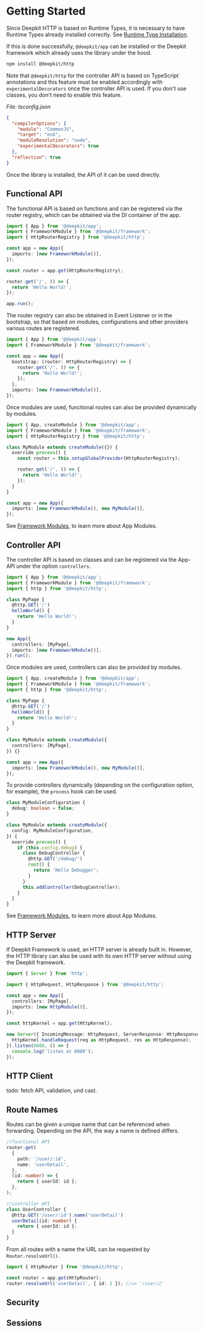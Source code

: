 # Getting Started

Since Deepkit HTTP is based on Runtime Types, it is necessary to have Runtime Types already installed correctly. See [Runtime Type Installation](../runtime-types/getting-started.md).

If this is done successfully, `@deepkit/app` can be installed or the Deepkit framework which already uses the library under the hood.

```sh
npm install @deepkit/http
```

Note that `@deepkit/http` for the controller API is based on TypeScript annotations and this feature must be enabled accordingly with `experimentalDecorators` once the controller API is used.
If you don't use classes, you don't need to enable this feature.

_File: tsconfig.json_

```json
{
  "compilerOptions": {
    "module": "CommonJS",
    "target": "es6",
    "moduleResolution": "node",
    "experimentalDecorators": true
  },
  "reflection": true
}
```

Once the library is installed, the API of it can be used directly.

## Functional API

The functional API is based on functions and can be registered via the router registry, which can be obtained via the DI container of the app.

```typescript
import { App } from '@deepkit/app';
import { FrameworkModule } from '@deepkit/framework';
import { HttpRouterRegistry } from '@deepkit/http';

const app = new App({
  imports: [new FrameworkModule()],
});

const router = app.get(HttpRouterRegistry);

router.get('/', () => {
  return 'Hello World!';
});

app.run();
```

The router registry can also be obtained in Event Listener or in the bootstrap, so that based on modules, configurations and other providers various routes are registered.

```typescript
import { App } from '@deepkit/app';
import { FrameworkModule } from '@deepkit/framework';

const app = new App({
  bootstrap: (router: HttpRouterRegistry) => {
    router.get('/', () => {
      return 'Hello World!';
    });
  },
  imports: [new FrameworkModule()],
});
```

Once modules are used, functional routes can also be provided dynamically by modules.

```typescript
import { App, createModule } from '@deepkit/app';
import { FrameworkModule } from '@deepkit/framework';
import { HttpRouterRegistry } from '@deepkit/http';

class MyModule extends createModule({}) {
  override process() {
    const router = this.setupGlobalProvider(HttpRouterRegistry);

    router.get('/', () => {
      return 'Hello World!';
    });
  }
}

const app = new App({
  imports: [new FrameworkModule(), new MyModule()],
});
```

See [Framework Modules](../app/modules), to learn more about App Modules.

## Controller API

The controller API is based on classes and can be registered via the App-API under the option `controllers`.

```typescript
import { App } from '@deepkit/app';
import { FrameworkModule } from '@deepkit/framework';
import { http } from '@deepkit/http';

class MyPage {
  @http.GET('/')
  helloWorld() {
    return 'Hello World!';
  }
}

new App({
  controllers: [MyPage],
  imports: [new FrameworkModule()],
}).run();
```

Once modules are used, controllers can also be provided by modules.

```typescript
import { App, createModule } from '@deepkit/app';
import { FrameworkModule } from '@deepkit/framework';
import { http } from '@deepkit/http';

class MyPage {
  @http.GET('/')
  helloWorld() {
    return 'Hello World!';
  }
}

class MyModule extends createModule({
  controllers: [MyPage],
}) {}

const app = new App({
  imports: [new FrameworkModule(), new MyModule()],
});
```

To provide controllers dynamically (depending on the configuration option, for example), the `process` hook can be used.

```typescript
class MyModuleConfiguration {
  debug: boolean = false;
}

class MyModule extends createModule({
  config: MyModuleConfiguration,
}) {
  override process() {
    if (this.config.debug) {
      class DebugController {
        @http.GET('/debug/')
        root() {
          return 'Hello Debugger';
        }
      }
      this.addController(DebugController);
    }
  }
}
```

See [Framework Modules](../app/modules), to learn more about App Modules.

## HTTP Server

If Deepkit Framework is used, an HTTP server is already built in. However, the HTTP library can also be used with its own HTTP server without using the Deepkit framework.

```typescript
import { Server } from 'http';

import { HttpRequest, HttpResponse } from '@deepkit/http';

const app = new App({
  controllers: [MyPage],
  imports: [new HttpModule()],
});

const httpKernel = app.get(HttpKernel);

new Server({ IncomingMessage: HttpRequest, ServerResponse: HttpResponse }, (req, res) => {
  httpKernel.handleRequest(req as HttpRequest, res as HttpResponse);
}).listen(8080, () => {
  console.log('listen at 8080');
});
```

## HTTP Client

todo: fetch API, validation, und cast.

## Route Names

Routes can be given a unique name that can be referenced when forwarding. Depending on the API, the way a name is defined differs.

```typescript
//functional API
router.get(
  {
    path: '/user/:id',
    name: 'userDetail',
  },
  (id: number) => {
    return { userId: id };
  },
);

//controller API
class UserController {
  @http.GET('/user/:id').name('userDetail')
  userDetail(id: number) {
    return { userId: id };
  }
}
```

From all routes with a name the URL can be requested by `Router.resolveUrl()`.

```typescript
import { HttpRouter } from '@deepkit/http';

const router = app.get(HttpRouter);
router.resolveUrl('userDetail', { id: 2 }); //=> '/user/2'
```

## Security

## Sessions
